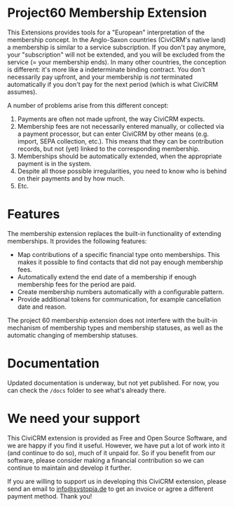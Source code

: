 Project60 Membership Extension
===

This Extensions provides tools for a "European" interpretation of the membership concept. In the Anglo-Saxon countries (CiviCRM's native land) a membership is similar to a service subscription. If you don't pay anymore, your "subscription" will not be extended, and you will be excluded from the service (= your membership ends). In many other countries, the conception is different: it's more like a indeterminate binding contract. You don't necessarily pay upfront, and your membership is *not* terminated automatically if you don't pay for the next period (which is what CiviCRM assumes).

A number of problems arise from this different concept:

1. Payments are often not made upfront, the way CiviCRM expects.
2. Membership fees are not necessarily entered manually, or collected via a payment processor, but can enter CiviCRM by other means (e.g. import, SEPA collection, etc.). This means that they can be contribution records, but not (yet) linked to the corresponding membership. 
3. Memberships should be automatically extended, when the appropriate payment is in the system.
4. Despite all those possible irregularities, you need to know who is behind on their payments and by how much.
5. Etc.


Features
===

The membership extension replaces the built-in functionality of extending memberships. It provides the following features:

- Map contributions of a specific financial type onto memberships. This makes it possible to find contacts that did not pay enough membership fees.
- Automatically extend the end date of a membership if enough membership fees for the period are paid.
- Create membership numbers automatically with a configurable pattern.
- Provide additional tokens for communication, for example cancellation date and reason.

The project 60 membership extension does not interfere with the built-in mechanism of membership types and membership statuses, as well as the  automatic changing of membership statuses.


Documentation
===
Updated documentation is underway, but not yet published. For now, you can check the ```/docs``` folder to see what's already there. 

We need your support
===

This CiviCRM extension is provided as Free and Open Source Software, and we are happy if you find it useful. However, we have put a lot of work into it (and continue to do so), much of it unpaid for. So if you benefit from our software, please consider making a financial contribution so we can continue to maintain and develop it further.

If you are willing to support us in developing this CiviCRM extension, please send an email to info@systopia.de to get an invoice or agree a different payment method. Thank you! 
